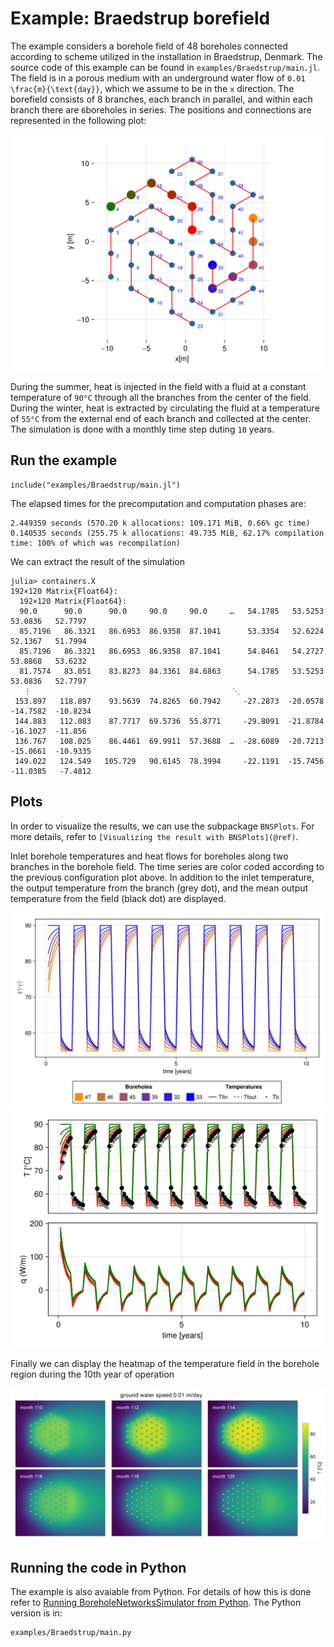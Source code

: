 # Example: Braedstrup borefield 

The example considers a borehole field of 48 boreholes connected according to scheme utilized in the installation in Braedstrup, Denmark. 
The source code of this example can be found in `examples/Braedstrup/main.jl`.
The field is in a porous medium with an underground water flow of ``0.01 \frac{m}{\text{day}}``, which we assume to be in the ``x`` direction. 
The borefield consists of 8 branches, each branch in parallel, and within each branch there are ``6``boreholes in series. 
The positions and connections are represented in the following plot: 

![](./examples/Braedstrup/Braedstrup_borefield.png)

During the summer, heat is injected in the field with a fluid at a constant temperature of ``90°C`` through all the branches from the center of the field. During the winter, heat is extracted by circulating the fluid at a temperature of ``55°C`` from the external end of each branch and collected at the center.
The simulation is done with a monthly time step duting `10` years.

## Run the example
```
include("examples/Braedstrup/main.jl")
```
The elapsed times for the precomputation and computation phases are:
```
2.449359 seconds (570.20 k allocations: 109.171 MiB, 0.66% gc time)
0.140535 seconds (255.75 k allocations: 49.735 MiB, 62.17% compilation time: 100% of which was recompilation)
``` 

We can extract the result of the simulation 
```
julia> containers.X
192×120 Matrix{Float64}:
  192×120 Matrix{Float64}:
  90.0      90.0      90.0     90.0     90.0     …   54.1785   53.5253   53.0836   52.7797
  85.7196   86.3321   86.6953  86.9358  87.1041      53.3354   52.6224   52.1367   51.7994
  85.7196   86.3321   86.6953  86.9358  87.1041      54.8461   54.2727   53.8868   53.6232
  81.7574   83.051    83.8273  84.3361  84.6863      54.1785   53.5253   53.0836   52.7797
   ⋮                                             ⋱                                
 153.897   118.897    93.5639  74.8265  60.7942     -27.2873  -20.0578  -14.7582  -10.8234
 144.883   112.083    87.7717  69.5736  55.8771     -29.8091  -21.8784  -16.1027  -11.856
 136.767   108.025    86.4461  69.9911  57.3688  …  -28.6089  -20.7213  -15.0661  -10.9335
 149.022   124.549   105.729   90.6145  78.3994     -22.1191  -15.7456  -11.0385   -7.4812
```

## Plots

In order to visualize the results, we can use the subpackage `BNSPlots`. For more details, refer to `[Visualizing the result with BNSPlots](@ref)`.


Inlet borehole temperatures and heat flows for boreholes along two branches in the borehole field. The time series are color coded according to the previous configuration plot above. In addition to the inlet temperature, the output temperature from the branch (grey dot), and the mean output temperature from the field (black dot) are displayed.

![](./examples/Braedstrup/branch1.png)
![](./examples/braedstrup/branch2_test1.png)

Finally we can display the heatmap of the temperature field in the borehole region during the 10th year of operation

![](./examples/braedstrup/heatmap_test1.png)


## Running the code in Python
The example is also avaiable from Python. For details of how this is done refer to [Running BoreholeNetworksSimulator from Python](@ref). 
The Python version is in:
```
examples/Braedstrup/main.py
```
